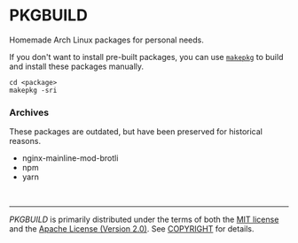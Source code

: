 PKGBUILD
========
Homemade Arch Linux packages for personal needs.

If you don't want to install pre-built packages, you can use
[`makepkg`](https://www.archlinux.org/pacman/makepkg.8.html) to build and
install these packages manually.

```
cd <package>
makepkg -sri
```

### Archives
These packages are outdated, but have been preserved for historical reasons.

- nginx-mainline-mod-brotli
- npm
- yarn

&nbsp;

--------
*PKGBUILD* is primarily distributed under the terms of both the [MIT license]
and the [Apache License (Version 2.0)]. See [COPYRIGHT] for details.

[MIT license]: LICENSE-MIT
[Apache License (Version 2.0)]: LICENSE-APACHE
[COPYRIGHT]: COPYRIGHT
